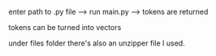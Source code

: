 enter path to .py file --> run main.py --> tokens are returned

tokens can be turned into vectors

under files folder there's also an unzipper file I used.
